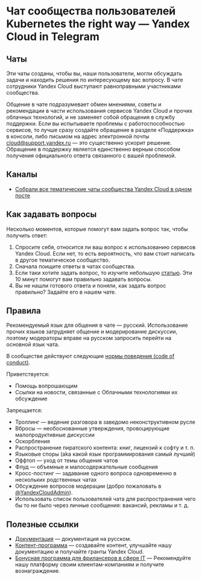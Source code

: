 # Чат сообщества пользователей Kubernetes the right way — Yandex Cloud in Telegram

## Чаты

Эти чаты созданы, чтобы вы, наши пользователи, могли обсуждать задачи и находить решения по интересующему вас вопросу. В чате сотрудники Yandex Cloud выступают равноправными участниками сообщества.

Общение в чате подразумевает обмен мнениями, советы и рекомендации в части использования сервисов Yandex Cloud и прочих облачных технологий, и не заменяет собой обращения в службу поддержки. Если вы испытываете проблемы с работоспособностью сервисов, то лучше сразу создайте обращение в разделе «Поддержка» в консоли, либо письмом на адрес электронной почты [cloud@support.yandex.ru](mailto:cloud@support.yandex.ru) — это существенно ускорит решение. Обращение в поддержку является единственно верным способом получения официального ответа связанного с вашей проблемой.

## Каналы

* [Собрали все тематические чаты сообщества Yandex Cloud в одном посте](https://cloud.yandex.ru/blog/posts/2021/02/yc-telegram)

## Как задавать вопросы

Несколько моментов, которые помогут вам задать вопрос так, чтобы получить ответ:

1. Спросите себя, относится ли ваш вопрос к использованию сервисов Yandex Cloud.  Если нет, то есть вероятность, что вам стоит написать в другое тематическое сообщество.
1. Сначала поищите ответы в чатах сообщества.
1. Если таки хотите задать вопрос, то изучите небольшую [статью](https://github.com/yandex-cloud-examples/telegram-rules-kuberconf/blob/main/docs/how-to-ask.md). Эти 10 минут помогут вам правильно задавать вопросы.
1. Вы не нашли готового ответа и поняли, как задать вопрос правильно? Задайте его в нашем чате.

## Правила

Рекомендуемый язык для общения в чате — русский. Использование прочих языков затрудняет общение и модерирование дискуссии, поэтому модераторы вправе на русском запросить перейти на основной язык чата.

В сообществе действуют следующие [нормы поведения (code of conduct)](https://github.com/yandex-cloud-examples/telegram-rules-kuberconf/blob/main/docs/code-of-conduct.md).

Приветствуется:

* Помощь вопрошающим
* Ссылки на новости, связанные с Облачными технологиями их обсуждение

Запрещается:

* Троллинг — ведение разговора в заведомо неконструктивном русле
* Вбросы — необоснованные утверждения, провоцирующие малопродуктивные дискуссии
* Оскорбления
* Распространение пиратского контента: книг, лицензий к софту и т.&nbsp;п.
* Языковые споры (aka какой язык программирования самый лучший)
* Оффтоп — уход от темы общения чатов
* Флуд — объемные и малосодержательные сообщения
* Кросс-постинг — задавание одного вопроса одновременно в нескольких родственных чатах
* Обсуждение вопросов модерации (добро пожаловать в [@YandexCloudAdmin](https://t.me/YandexCloudAdmin)).
* Использовать список пользователей чата для распространения чего бы то ни было через личные сообщения: вакансий, рекламы и т.&nbsp;д.

## Полезные ссылки

* [Документация](https://cloud.yandex.ru/docs) — документация на русском.
* [Контент-программа](https://cloud.yandex.ru/content-program) — cоздавайте контент, улучшайте нашу документацию и получайте гранты Yandex Cloud.
* [Бонусная программа для фрилансеров в сфере IT](https://cloud.yandex.ru/freelance) — Рекомендуйте нашу платформу своим клиентам-компаниям и получите вознаграждение. 
